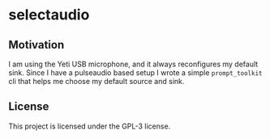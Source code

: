 # selectaudio

## Motivation

I am using the Yeti USB microphone, and it always reconfigures my default sink.
Since I have a pulseaudio based setup I wrote a simple `prompt_toolkit` cli that helps me choose my default source and sink.

## License

This project is licensed under the GPL-3 license.
